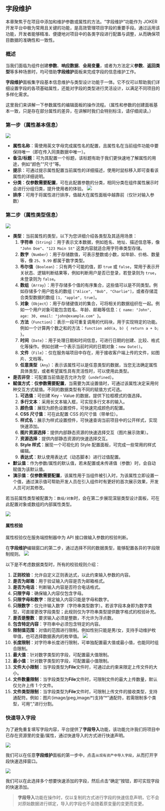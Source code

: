 ## 字段维护

本章聚焦于在项目中添加和维护参数或属性的方法。“字段维护”功能作为 JOKER 开发平台中极为常用且关键的功能，是高效管理项目字段的重要手段。通过运用该功能，开发者能够精准、便捷地对项目中的各类字段进行配置与调整，从而确保项目数据的准确性和一致性。

### 概述

当我们面临为组件创建**参数**、**响应数据**、**全局变量**，或者为方法定义**参数**、**返回类型**等多种场景时，均可借助**字段维护**面板来完成字段的信息维护工作。

**字段维护**面板集字段基本信息维护与类型设计功能于一体。它不仅可以帮助我们详细设置字段的各项基础属性，还能对字段的类型进行灵活设计，以满足不同项目的多样化需求。

这里我们来讲解一下参数属性的编辑面板的操作流程。（属性和参数的创建面板基本一致，只是存在部分属性的差异，在讲解时我们会特别标注，请仔细阅读。）

### 第一步（属性基本信息）

![](/workbench/component-data8.png)

-   **属性名称**：需使用英文字母完成属性名的配置，且属性名在当前组件功能中要保持唯一（即在传入同类数据中唯一）。
-   **备注/标题**：可为其配置一个标题，该标题有助于我们更快速地了解属性的用途，例如“颜色”“尺寸”等。
-   **提示**：可通过提示属性配置当前属性的详细描述，使用时鼠标移入即可查看该属性的详细说明。
-   **分类**：**仅参数需要配置**，可在此配置参数的分类，相同分类在组件属性展示时会进行分组归类，提升使用者的体验。
    ![](/workbench/component-data9.png)
-   **排序**：可用于将属性进行排序，值越大在属性面板中越靠前（仅针对输入参数）

### 第二步（属性类型信息）

![](/workbench/component-data10.png)

-   **类型**：当前属性的类型，以下为您详细介绍各类型及其适用场景：
    1. **字符串**（`String`）：用于表示文本数据，例如姓名、地址、描述信息等，像 `"John Doe"`、`"123 Main St"` 这类内容就适合用字符串类型存储。
    2. **数字**（`Number`）：用于存储数值，可表示整数或小数，如年龄、价格、数量等，像 `25`、`9.99` 都属于数字类型。
    3. **布尔值**（`Boolean`）：只有两个可能的值，即 `true` 或 `false`，常用于表示开关状态、逻辑判断结果等，例如判断用户是否已登录，若登录则为 `true`，未登录则为 `false`。
    4. **数组**（`Array`）：用于存储多个值的有序集合，这些值可以是不同类型。例如存储多个用户姓名的数组 `["Alice", "Bob", "Charlie"]`，或者存储混合类型数据的数组 `[1, "apple", true]`。
    5. **对象**（`Object`）：用于存储键值对的集合，可将相关的数据组织在一起。例如一个用户对象可能包含姓名、年龄、邮箱等信息：`{ name: "John", age: 30, email: "john@example.com" }`。
    6. **方法**（`Function`）：表示一段可重复调用的代码块，用于实现特定的功能。例如一个计算两个数之和的方法：`function add(a, b) { return a + b; }`。
    7. **时间**（`Date`）：用于处理日期和时间信息，可进行日期的创建、比较、格式化等操作。例如创建一个表示当前时间的日期对象：`new Date()`。
    8. **文件**（`File`）：仅在服务端项目中存在，用于接收客户端上传的文件，如图片、文档等。
    9. **任意类型**（`Any`）：表示该属性可以是任意类型的数据，当您无法确定属性具体类型，或者希望属性具有灵活性时，可以使用此类型。
-   **是否非空**：可配置当前值是否允许为空（`undefined`）。
-   **赋值方式**：**仅参数需要配置**，当需要为其设置值时，可通过该属性决定采用何种交互方式赋值。不同的数据类型有不同的赋值方式可选。
    1. **可选值**：可创建 Key - Value 的数据，提供下拉框模式的值选择。
    2. **多行文本**：采用长文本输入框，可实现多行文本的输入。
    3. **颜色值**：展现为颜色设置控件，可快速完成颜色的配置。
    4. **CSS 尺寸值**：可在此配置 CSS 的尺寸值（带单位）。
    5. **样式名**：展示为样式设置控件，可快速查询当前项目中的公开样式，实现快速添加。
    6. **图片资源选择**：提供内部静态资源的快速选择交互（图片展示效果）。
    7. **资源选择**：提供内部静态资源的快速选择交互。
    8. **Style 样式**：展现一个可视化的 Style 配置面板，可完成一些常用的样式编辑。
    9. **表达式**：默认使用表达式（动态脚本）进行过值配置。
-   **默认值**：作为参数/属性的默认值，若未配置或未传递值（参数）时，会自动赋值为该默认值。
-   **演示值**：**仅参数需要配置**，该属性用于当组件被引入时，为该属性立即设置一个值，通过演示值可帮助开发人员在引入组件时有更好的首次展示效果，开发人员可对其修改。

若当前属性类型被配置为：`数组/对象`时，会在第二步展现深层类型设计面板，可在此配置对象或数组的内部属性类型。

![](/workbench/component-data11.png)

#### 属性校验

属性校验仅在服务端控制器中为 API 接口做输入参数的校验判断。

在**字段维护**编辑窗口的第二步，通过选择不同的数据类型，能够配置各异的字段限制规则。
![](/workbench/server-controller1.png)

以下是不考虑数据类型时，所有的校验规则介绍：

1. **正则校验**：允许自定义正则表达式，以此约束输入参数的内容。
2. **是否为邮箱**：用于验证输入内容是否为邮箱格式。
3. **是否为电话**：判断输入内容是否符合电话格式。
4. **只限字母**：确保输入内容仅包含字母。
5. **只限字母和数字**：限定输入内容只能是字母和数字。
6. **只限数字**：仅允许输入数字（字符串类型数字）。若该字段本身即为数字类型，可直接更改字段类型；此规则仅为字符串类型提供数字格式的校验补充。
7. **是否是整数**：要求输入必须是整数，不允许为浮点数。
8. **包含特定内容**：字符串中必须包含特定的内容。
9. **限制值范围**：对值的范围进行限制。例如性别只能是男/女，支持手动维护枚举值，也可选择数据表内的枚举值。
   ![](/workbench/server-controller2.png)
10. **长度限制**：对字符串长度进行限制，可单独配置最大值或最小值，也能同时组合限制。
11. **最大值**：针对数字类型的字段，可配置最大值限制。
12. **最小值**：针对数字类型的字段，可配置最小值限制。
13. **文件大小限制**：当字段类型为**File**文件时，可通过此约束来限定上传文件的大小。
14. **文件数量限制**：当字段类型为**File**文件时，可限制文件的最大上传数量，默认仅允许上传 1 个文件。
15. **文件类型限制**：当字段类型为**File**文件时，可限制上传文件的接收类型，支持通配符。例如：图片(image/jpeg,image/\*)支持“\*”通配符，若需限制多个类型，可用“,”进行分割。

### 快速导入字段

为了避免重复填写字段内容，平台提供了**字段导入**功能，该功能允许我们将项目中已存在资源里的变量/属性，通过快速导入的方式进行快速声明。

![](/workbench/property.png)

我们可以在任意**字段维护**面板的第一步中，点击`从现有资产中导入字段`，从而打开字段快速选择窗口。

![](/workbench/property1.png)

我们可以在此选择多个想要快速添加的字段，然后点击“确定”按钮，即可实现字段的快速添加。

> **字段导入**功能在操作时，仅以复制的方式进行字段的快速信息声明，它不会对原始数据进行绑定，导入的字段也不会随着原变量的变更而变更。
